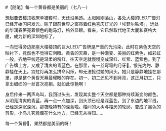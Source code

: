 #【随笔】每一个黄昏都是美丽的（七八一）

想起要去楼顶收床单被套时，天还没黑透。太阳刚刚落山，各处大楼的LED广告灯已经开始闪闪发光。除了跟前世界之窗亮着红色喜庆灯光的「埃菲尔铁塔」，远处的华润春笋亮着银色的跑马灯，格外显眼。看来，它已然取代地王大厦和赛格大厦，成为新的深圳地标了。

一向觉得旁边那座大楼楼顶的巨大LED广告牌是严重的光污染，此时在紫色天空的映衬下，竟然也不觉得它刺眼。黄昏的天幕，是一种渐变、美丽的红紫色，如彩虹一般，齐地平线还是温柔的粉红，往天空走就慢慢变成深红、红紫、蓝紫色。到了广告牌上方，又成了清爽的青蓝色。在那里，有一丝弯弯的月牙🌙，银光灼灼、静静挂在天上。霓虹灯再怎么拼命闪烁，却无法抢过她的风头。她只是静静地挂在那里，却是整个黄昏天幕最耀眼的存在。初一、初二还见不到月亮，这正月初三，只拿出细细的一丝首次亮相，就如此惊艳啊！

身后传来一两声鸟叫，我回过头去，发现其实整个天空都是那种持续渐变的颜色。从明亮清爽的青蓝，再一点一点加深，到头顶已经是深蓝色，到了东边的地平线，已经是深沉深沉，那夜晚特有的深蓝啦。楼间的大树与楼房的轮廓，变成了黑色的剪影，小鸟儿究竟藏在什么地方，已经无从得知……

每一个黄昏🌆，果然都是美丽的呀！